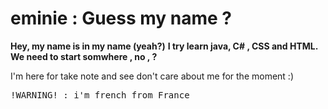 <html> 
<head>
 <h1> eminie : Guess my name ?</h1>
</head>

<body> <b>Hey, my name is in my name (yeah?)</b>
<b>I try learn java, C# , CSS and HTML. We need to start somwhere , no , ?</b>
<p>I'm here for take note and see don't care about me for the moment :)</p>
</body>



<foot> 
<PRE>!WARNING! : i'm french from France</PRE>
</foot>
</html> 
 
